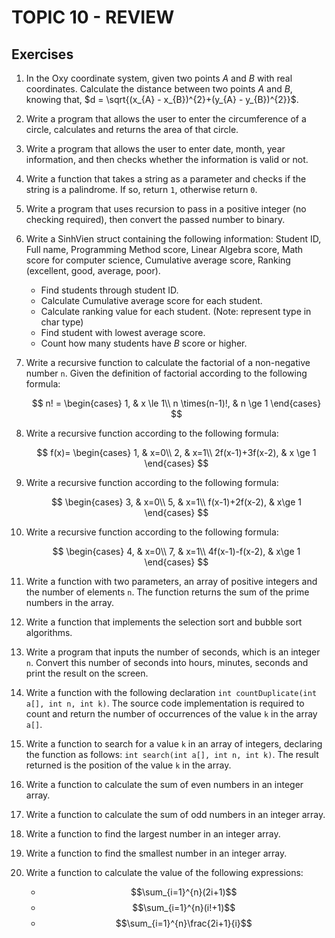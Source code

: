 # **TOPIC 10 - REVIEW**

## **Exercises**

1. In the Oxy coordinate system, given two points $A$ and $B$ with real coordinates. Calculate the distance between two points $A$ and $B$, knowing that, $d = \sqrt{(x_{A} - x_{B})^{2}+(y_{A} - y_{B})^{2}}$.
2. Write a program that allows the user to enter the circumference of a circle, calculates and returns the area of ​​that circle.
3. Write a program that allows the user to enter date, month, year information, and then checks whether the information is valid or not.
4. Write a function that takes a string as a parameter and checks if the string is a palindrome. If so, return `1`, otherwise return `0`.
5. Write a program that uses recursion to pass in a positive integer (no checking required), then convert the passed number to binary.
6. Write a SinhVien struct containing the following information: Student ID, Full name, Programming Method score, Linear Algebra score, Math score for computer science, Cumulative average score, Ranking (excellent, good, average, poor).
    - Find students through student ID.
    - Calculate Cumulative average score for each student.
    - Calculate ranking value for each student. (Note: represent type in char type)
    - Find student with lowest average score.
    - Count how many students have *B* score or higher.
7. Write a recursive function to calculate the factorial of a non-negative number `n`. Given the definition of factorial according to the following formula:

    $$ n! =
    \begin{cases}
    1, & x \le 1\\
    n \times(n-1)!, & n \ge 1
    \end{cases}
    $$

8. Write a recursive function according to the following formula:

    $$
    f(x)=
    \begin{cases}
    1, & x=0\\
    2, & x=1\\
    2f(x-1)+3f(x-2), & x \ge 1
    \end{cases}
    $$

9. Write a recursive function according to the following formula:

    $$
    \begin{cases}
    3, & x=0\\
    5, & x=1\\
    f(x-1)+2f(x-2), & x\ge 1
    \end{cases}
    $$

10. Write a recursive function according to the following formula:

    $$
    \begin{cases}
    4, & x=0\\
    7, & x=1\\
    4f(x-1)-f(x-2), & x\ge 1
    \end{cases}
    $$

11. Write a function with two parameters, an array of positive integers and the number of elements `n`. The function returns the sum of the prime numbers in the array.
12. Write a function that implements the selection sort and bubble sort algorithms.
13. Write a program that inputs the number of seconds, which is an integer `n`. Convert this number of seconds into hours, minutes, seconds and print the result on the screen.
14. Write a function with the following declaration `int countDuplicate(int a[], int n, int k)`. The source code implementation is required to count and return the number of occurrences of the value `k` in the array `a[]`.
15. Write a function to search for a value `k` in an array of integers, declaring the function as follows: `int search(int a[], int n, int k)`. The result returned is the position of the value `k` in the array.
16. Write a function to calculate the sum of even numbers in an integer array.
17. Write a function to calculate the sum of odd numbers in an integer array.
18. Write a function to find the largest number in an integer array.
19. Write a function to find the smallest number in an integer array.
20. Write a function to calculate the value of the following expressions:

    - $$\sum_{i=1}^{n}(2i+1)$$
    - $$\sum_{i=1}^{n}(i!+1)$$
    - $$\sum_{i=1}^{n}\frac{2i+1}{i}$$
